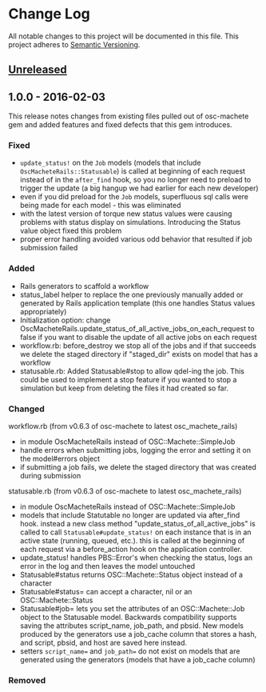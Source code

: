 # Change Log

All notable changes to this project will be documented in this file.
This project adheres to [Semantic Versioning](http://semver.org/).

## [Unreleased]

## 1.0.0 - 2016-02-03

This release notes changes from existing files pulled out of osc-machete gem and
added features and fixed defects that this gem introduces.

### Fixed

- `update_status!` on the `Job` models (models that include `OscMacheteRails::Statusable`) is called at beginning of each request instead of in the `after_find` hook, so you no longer need to preload to trigger the update (a big hangup we had earlier for each new developer)
- even if you did preload for the `Job` models, superfluous sql calls were being made for each model - this was eliminated
- with the latest version of torque new status values were causing problems with status display on simulations. Introducing the Status value object fixed this problem
- proper error handling avoided various odd behavior that resulted if job submission failed

### Added

- Rails generators to scaffold a workflow
- status_label helper to replace the one previously manually added or generated by Rails application template (this one handles Status values appropriately)
- Initialization option: change OscMacheteRails.update_status_of_all_active_jobs_on_each_request to false if you want to disable the update of all active jobs on each request
- workflow.rb: before_destroy we stop all of the jobs and if that succeeds we delete the staged directory if "staged_dir" exists on model that has a workflow
- statusable.rb: Added Statusable#stop to allow qdel-ing the job. This could be used to implement a stop feature if you wanted to stop a simulation but keep from deleting the files it had created so far.


### Changed

workflow.rb (from v0.6.3 of osc-machete to latest osc_machete_rails)

- in module OscMacheteRails instead of OSC::Machete::SimpleJob
- handle errors when submitting jobs, logging the error and setting it on the model#errors object
- if submitting a job fails, we delete the staged directory that was created during submission

statusable.rb (from v0.6.3 of osc-machete to latest osc_machete_rails)

- in module OscMacheteRails instead of OSC::Machete::SimpleJob
- models that include Statutable no longer are updated via after_find hook. instead a new class method "update_status_of_all_active_jobs" is called to call `Statusable#update_status!` on each instance that is in an active state (running, queued, etc.). this is called at the beginning of each request via a before_action hook on the application controller.
- update_status! handles PBS::Error's when checking the status, logs an error in the log and then leaves the model untouched
- Statusable#status returns OSC::Machete::Status object instead of a character
- Statusable#status= can accept a character, nil or an OSC::Machete::Status
- Statusable#job= lets you set the attributes of an OSC::Machete::Job object to the Statusable model. Backwards compatibility supports saving the attributes script_name, job_path, and pbsid. New models produced by the generators use a job_cache column that stores a hash, and script, pbsid, and host are saved here instead.
- setters `script_name=` and `job_path=` do not exist on models that are generated using the generators (models that have a job_cache column)



### Removed


[Unreleased]: https://github.com/AweSim-OSC/osc_machete_rails/compare/v1.0.0...master

